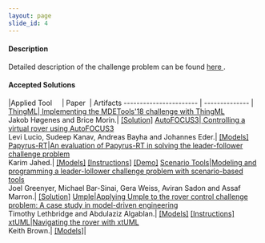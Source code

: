 ```yaml
---
layout: page
slide_id: 4
---
```


#### Description 
Detailed description of the challenge problem can be found <a href="./challengeproblem.html">here </a> .

#### Accepted Solutions

|Applied Tool &nbsp;   &nbsp;          | Paper&nbsp; | Artifacts
----------------------- | -------------- |
 [ThingML](https://github.com/TelluIoT/ThingML)|[ Implementing the MDETools'18 challenge with ThingML](http://ceur-ws.org/Vol-2245/mdetools_paper_5.pdf) <br/> Jakob Høgenes and Brice Morin.| [[Solution]]() 
[AutoFOCUS3](https://af3.fortiss.org/)|[ Controlling a virtual rover using AutoFOCUS3](http://ceur-ws.org/Vol-2245/mdetools_paper_6.pdf) <br/> Levi Lucio, Sudeep Kanav, Andreas Bayha and Johannes Eder.| [[Models]](http://download.fortiss.org/public/MDETools2018/model-and-Instructionss_AF3.zip)  
[Papyrus-RT](https://www.eclipse.org/papyrus-rt/)|[An evaluation of Papyrus-RT in solving the leader-follower challenge problem](http://ceur-ws.org/Vol-2245/mdetools_paper_7.pdf) <br/>  Karim Jahed.| [[Models]](https://github.com/kjahed/mdetools18-challenge) [[Instructions]](https://wiki.eclipse.org/Papyrus-RT/User) [[Demo]](https://youtu.be/QxMbtE62zfs)
[Scenario Tools](http://scenariotools.org/)|[Modeling and  programming a leader-lollower challenge problem with scenario-based tools](http://ceur-ws.org/Vol-2245/mdetools_paper_8.pdf) <br/> Joel Greenyer, Michael Bar-Sinai, Gera Weiss, Aviran Sadon and Assaf Marron.| [[Solution]]() 
[Umple](https://cruise.eecs.uottawa.ca/umple/)|[Applying Umple to the rover control challenge problem: A case study in model-driven engineering ](http://ceur-ws.org/Vol-2245/mdetools_paper_9.pdf) <br/> Timothy Lethbridge and Abdulaziz Algablan.| [[Models]](https://github.com/umple/roverChallenge/tree/master/) [[Instructions]](https://cruise.eecs.uottawa.ca/umpleonline/download_eclipse_umple_plugin.shtml)
[xtUML](https://xtuml.org/)|[Navigating the rover with xtUML ](http://ceur-ws.org/Vol-2245/mdetools_paper_10.pdf)  <br/> Keith Brown.| [[Models]](https://github.com/xtuml/models/tree/master/applications/rover)|   











